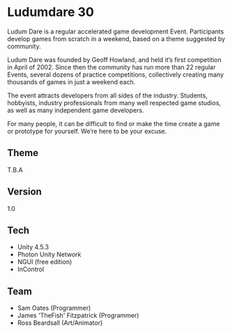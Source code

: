 Ludumdare 30
=========

Ludum Dare is a regular accelerated game development Event.  Participants develop games from scratch in a weekend, based on a theme suggested by community.

Ludum Dare was founded by Geoff Howland, and held it’s first competition in April of 2002. Since then the community has run more than 22 regular Events, several dozens of practice competitions, collectively creating many thousands of games in just a weekend each.

The event attracts developers from all sides of the industry. Students, hobbyists, industry professionals from many well respected game studios, as well as many independent game developers.

For many people, it can be difficult to find or make the time create a game or prototype for yourself. We’re here to be your excuse.

Theme
---------

 T.B.A

Version
----

1.0

Tech
-----------

 * Unity 4.5.3
 * Photon Unity Network
 * NGUI (free edition)
 * InControl

Team
---------

 * Sam Oates (Programmer)
 * James 'TheFish' Fitzpatrick (Programmer)
 * Ross Beardsall (Art/Animator)